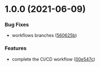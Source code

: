 # 1.0.0 (2021-06-09)


### Bug Fixes

* workflows branches ([560625b](https://github.com/molvqingtai/calc/commit/560625bbe747b20af4fa28229764ec74a8853322))


### Features

* complete the CI/CD workflow ([00e547c](https://github.com/molvqingtai/calc/commit/00e547c0999d0e539b0cc1ac46d854cc749c529b))
